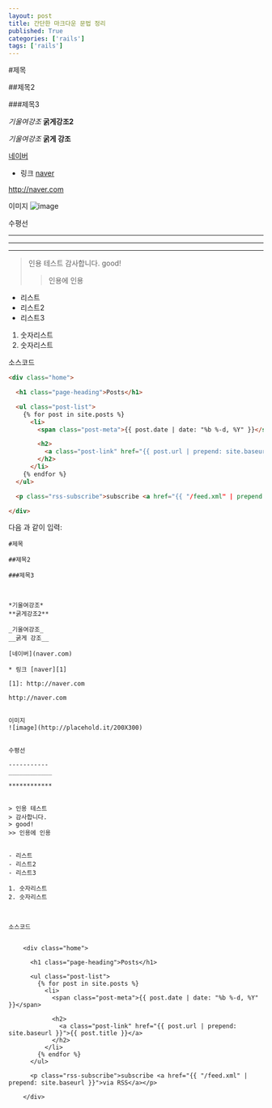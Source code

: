 ```yaml
---
layout: post
title: 간단한 마크다운 문법 정리
published: True
categories: ['rails']
tags: ['rails']
---
```


#제목

##제목2

###제목3



*기울여강조*
**굵게강조2**

_기울여강조_
__굵게 강조__

[네이버](naver.com)

* 링크 [naver][1]

[1]: http://naver.com

http://naver.com


이미지
![image](http://placehold.it/200X300)


수평선

-----------
____________

************


> 인용 테스트
> 감사합니다.
> good!
>> 인용에 인용


- 리스트
- 리스트2
- 리스트3

1. 숫자리스트
2. 숫자리스트



소스코드

``` html
<div class="home">

  <h1 class="page-heading">Posts</h1>

  <ul class="post-list">
    {% for post in site.posts %}
      <li>
        <span class="post-meta">{{ post.date | date: "%b %-d, %Y" }}</span>

        <h2>
          <a class="post-link" href="{{ post.url | prepend: site.baseurl }}">{{ post.title }}</a>
        </h2>
      </li>
    {% endfor %}
  </ul>

  <p class="rss-subscribe">subscribe <a href="{{ "/feed.xml" | prepend: site.baseurl }}">via RSS</a></p>

</div>
```

다음 과 같이 입력:

	#제목

	##제목2

	###제목3



	*기울여강조*
	**굵게강조2**

	_기울여강조_
	__굵게 강조__

	[네이버](naver.com)

	* 링크 [naver][1]

	[1]: http://naver.com

	http://naver.com


	이미지
	![image](http://placehold.it/200X300)


	수평선

	-----------
	____________

	************


	> 인용 테스트
	> 감사합니다.
	> good!
	>> 인용에 인용


	- 리스트
	- 리스트2
	- 리스트3

	1. 숫자리스트
	2. 숫자리스트



	소스코드


		<div class="home">

		  <h1 class="page-heading">Posts</h1>

		  <ul class="post-list">
		    {% for post in site.posts %}
		      <li>
		        <span class="post-meta">{{ post.date | date: "%b %-d, %Y" }}</span>

		        <h2>
		          <a class="post-link" href="{{ post.url | prepend: site.baseurl }}">{{ post.title }}</a>
		        </h2>
		      </li>
		    {% endfor %}
		  </ul>

		  <p class="rss-subscribe">subscribe <a href="{{ "/feed.xml" | prepend: site.baseurl }}">via RSS</a></p>

		</div>








